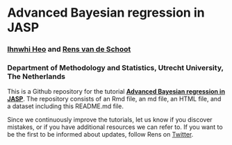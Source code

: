 # Advanced Bayesian regression in JASP

### [Ihnwhi Heo](http://ihnwhiheo.github.io/) and [Rens van de Schoot](https://www.rensvandeschoot.com/)

### Department of Methodology and Statistics, Utrecht University, The Netherlands

This is a Github repository for the tutorial **[Advanced Bayesian regression in JASP](https://www.rensvandeschoot.com/tutorials/advanced-bayesian-regression-in-jasp/)**. The repository consists of an Rmd file, an md file, an HTML file, and a dataset including this README.md file.

Since we continuously improve the tutorials, let us know if you discover mistakes, or if you have additional resources we can refer to. If you want to be the first to be informed about updates, follow Rens on [Twitter](https://twitter.com/RensvdSchoot).



